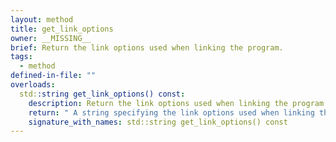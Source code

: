```yaml
---
layout: method
title: get_link_options
owner: __MISSING__
brief: Return the link options used when linking the program.
tags:
  - method
defined-in-file: ""
overloads:
  std::string get_link_options() const:
    description: Return the link options used when linking the program.
    return: " A string specifying the link options used when linking the program."
    signature_with_names: std::string get_link_options() const
---
```

